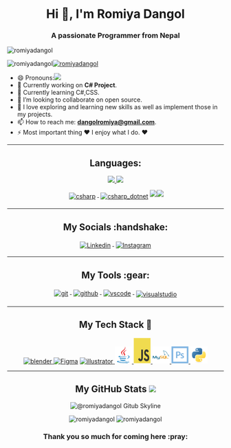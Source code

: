 <!--![MasterHead](https://i.pinimg.com/originals/8e/46/15/8e46150f790fbefe438d9c2767c32ad1.gif)
-->
<h1 align="center">Hi 👋, I'm Romiya Dangol</h1>
<h3 align="center">A passionate Programmer from Nepal</h3>

<p align="left"> <img src="https://komarev.com/ghpvc/?username=romiyadangol&label=Profile%20views&color=0e75b6&style=flat" alt="romiyadangol" /> </p>

<p><img align="left" src="https://github-readme-stats.vercel.app/api/top-langs?username=romiyadangol&show_icons=true&locale=en&layout=compact" alt="romiyadangol" /></p>

<p align="left"> <a href="https://github.com/ryo-ma/github-profile-trophy"><img src="https://github-profile-trophy.vercel.app/?username=romiyadangol" alt="romiyadangol" /></a> </p>


- 😄 Pronouns:<img src="https://raw.githubusercontent.com/ashwinexe/ColoredBadges/master/svg/pronouns/sheher.svg">
- 🔭 Currently working on **C# Project**.
- 🌱 Currently learning C#,CSS.
- 👯 I’m looking to collaborate on open source.
- 💬 I love exploring and learning new skills as well as implement those in my projects.
- 📫 How to reach me: **dangolromiya@gmail.com**.
- ⚡ Most important thing :heart: I enjoy what I do. :heart:

------------------------------------------------------------------------------------------------------------------------------------------------------
<!-- Badges used from https://github.com/klaasnicolaas/ColoredBadges -->
<h2 align="center">Languages:</h2>
<p align="center">
<a href="https://www.w3schools.com/c/">
<img src="https://img.shields.io/badge/c%20-%2300599C.svg?&style=for-the-badge&logo=c&logoColor=white"/>
</a>
<a href="https://www.w3schools.com/cpp/default.asp">
<img src="https://img.shields.io/badge/c++%20-%2300599C.svg?&style=for-the-badge&logo=c%2B%2B&ogoColor=white"/>
</a>
</p>    
 
<p align="center">
<a href="https://www.w3schools.com/cs/index.php">
<img src="https://raw.githubusercontent.com/klaasnicolaas/ColoredBadges/master/svg/dev/languages/csharp.svg" alt="csharp" style="vertical-align:top; margin:6px 4px">
</a><a href="https://dotnettutorials.net/course/csharp-dot-net-tutorials/"><img src="https://raw.githubusercontent.com/klaasnicolaas/ColoredBadges/master/svg/dev/languages/csharp_dotnet.svg" alt="csharp_dotnet"style="vertical-align:top; margin:6px 4px"></a><a href="https://www.w3schools.com/html/"><img src="https://raw.githubusercontent.com/klaasnicolaas/ColoredBadges/master/svg/dev/languages/html.svg"></a><a href="https://www.w3schools.com/css/"><img src="https://raw.githubusercontent.com/klaasnicolaas/ColoredBadges/master/svg/dev/languages/css3.svg"></a>   
</p>

----------------------------------------------------------------------------------------------------------------------------------------------------
<h2 align="center">My Socials :handshake: </h2>
<p align="center">
<a href="https://linkedin.com/in/romiya-dangol-383532223" target="blank">
  <img src="https://raw.githubusercontent.com/klaasnicolaas/ColoredBadges/master/svg/social/linkedin.svg" alt="Linkedin" style="vertical-align:top; margin:4px"
</a>
  
<a href="https://instagram.com/_imromiya" target="blank">
<img src="https://raw.githubusercontent.com/klaasnicolaas/ColoredBadges/prod/svg/social/instagram.svg" alt="Instagram" style="vertical-align:top; margin:4px">
</a>
</p>

----------------------------------------------------------------------------------------------------------------------------------------------------------

<h2 align="center">My Tools :gear: </h2>
<p align="center">
<a href="https://git-scm.com">
<img src="https://raw.githubusercontent.com/klaasnicolaas/ColoredBadges/prod/svg/dev/tools/git.svg" alt="git" style="vertical-align:top; margin:4px">
</a>
<a href="https://github.com/arpanaditya">
<img src="https://raw.githubusercontent.com/klaasnicolaas/ColoredBadges/prod/svg/dev/services/github.svg" alt="github" style="vertical-align:top; margin:4px">
</a>
<a href="https://code.visualstudio.com/">
<img src="https://raw.githubusercontent.com/klaasnicolaas/ColoredBadges/master/svg/dev/tools/visualstudio_code.svg" alt="vscode" style="vertical-align:top; margin:4px">
</a>
<a href="#">
<img src="https://raw.githubusercontent.com/klaasnicolaas/ColoredBadges/master/svg/dev/tools/visualstudio.svg" alt="visualstudio" style="vertical-align:top; margin:6px 4px">
</a> 
</p>

------------------------------------------------------------------------------------------------------------------------------
<h2 align="center">My Tech Stack 🧰</h2>
<p align="center">
<a href="https://www.blender.org/" target="_blank" rel="noreferrer"> <img src="https://download.blender.org/branding/community/blender_community_badge_white.svg" alt="blender" width="60"height="60"/> </a>
<a href="https://www.figma.com/" target="_blank" rel="noreferrer"><img src="https://imgs.search.brave.com/BWKIxsALgK_XmcTUE2yP57i2-WRo0T3slnC_9Uz5ONc/rs:fit:860:900:1/g:ce/aHR0cHM6Ly9pbWcy/LnBuZ2lvLmNvbS9m/aWdtYS1sb2dvLXBu/Zy10cmFuc3BhcmVu/dC1wbmcta2luZHBu/Zy1maWdtYS1wbmct/ODYwXzkwMC5wbmc" alt="Figma"  width="40" height="40"/></a>
<a href="https://www.adobe.com/in/products/illustrator.html" target="_blank" rel="noreferrer"> <img src="https://www.vectorlogo.zone/logos/adobe_illustrator/adobe_illustrator-icon.svg" alt="illustrator" width="40" height="40"/> </a> 
 <a href="https://www.java.com" target="_blank" rel="noreferrer"> <img src="https://raw.githubusercontent.com/devicons/devicon/master/icons/java/java-original.svg" alt="java" width="40" height="40"/> </a> 
<a href="https://developer.mozilla.org/en-US/docs/Web/JavaScript" target="_blank" rel="noreferrer"> <img src="https://raw.githubusercontent.com/devicons/devicon/master/icons/javascript/javascript-original.svg" alt="javascript" width="40" height="60"/> </a>
<a href="https://www.mysql.com/" target="_blank" rel="noreferrer"> <img src="https://raw.githubusercontent.com/devicons/devicon/master/icons/mysql/mysql-original-wordmark.svg" alt="mysql" width="40" height="40"/> </a> 
<a href="https://www.photoshop.com/en" target="_blank" rel="noreferrer"> <img src="https://raw.githubusercontent.com/devicons/devicon/master/icons/photoshop/photoshop-line.svg" alt="photoshop" width="40" height="40"/> </a>
<a href="https://www.python.org" target="_blank" rel="noreferrer"> <img src="https://raw.githubusercontent.com/devicons/devicon/master/icons/python/python-original.svg" alt="python" width="40" height="40"/> </a>
</p>


----------------------------------------------------------------------------------------------------------------------------
<h2 align="center">My GitHub Stats <img src="https://github.githubassets.com/images/spinners/octocat-spinner-64.gif"/></h2>

<p align="center"><img src="https://github.com/romiyadangol/romiyadangol/blob/main/ezgif.com-gif-maker.gif" alt="@romiyadangol Gitub Skyline" width="600" /></p>

<p align="center"><img src="https://github-readme-stats.vercel.app/api?username=romiyadangol&theme=dracula&show_icons=true" alt="romiyadangol" width="400" />
<img src="http://github-readme-streak-stats.herokuapp.com?user=romiyadangol&theme=dracula&hide_border=false" alt ="romiyadangol" width="400" />
</p>


<h3 align="center">Thank you so much for coming here :pray:</h3>

